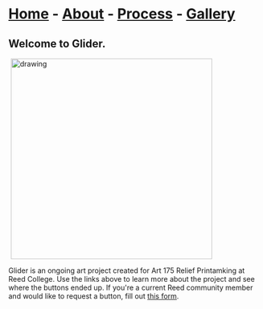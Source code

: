 # [Home](./index.md) - [About](./about.md) - [Process](./process.md) - [Gallery](./gallery.md)

## Welcome to Glider.
<img src="https://user-images.githubusercontent.com/94495260/144149793-e104d5ea-d09e-4753-8bd5-292cfce6bf6e.jpg" alt="drawing" hspace="5" style="width:400px;"/>

Glider is an ongoing art project created for Art 175 Relief Printamking at Reed College. 
Use the links above to learn more about the project and see where the buttons ended up.
If you're a current Reed community member and would like to request a button, fill out [this form](https://forms.gle/iQ5kpSyjWoCBcziu9).
